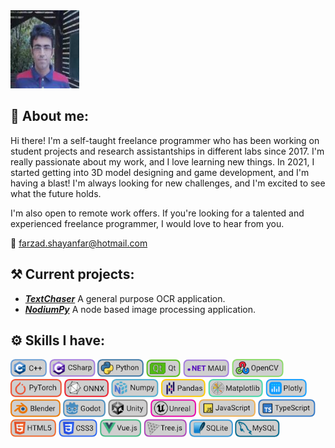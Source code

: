 <img src="./github_readme_files/farzad_shayanfar_github_profile_photo.jpg" width="110" height="125"/>

## 🐸 About me:

Hi there! I'm a self-taught freelance programmer who has been working on student projects and research assistantships in different labs since 2017. I'm really passionate about my work, and I love learning new things. In 2021, I started getting into 3D model designing and game development, and I'm having a blast! I'm always looking for new challenges, and I'm excited to see what the future holds.

I'm also open to remote work offers. If you're looking for a talented and experienced freelance programmer, I would love to hear from you.

📧 farzad.shayanfar@hotmail.com
</br>

## ⚒️ Current projects:
+ ***[TextChaser](https://github.com/farzadshayanfar/textchaser)*** A general purpose OCR application.
+ ***[NodiumPy](https://github.com/farzadshayanfar/nodiumpy)*** A node based image processing application.

## ⚙️ Skills I have:
<img src="github_readme_files/skill_shields/c++.png" height="29"> <img src="github_readme_files/skill_shields/csharp.png" height="29"> <img src="github_readme_files/skill_shields/python.png" height="29"> <img src="github_readme_files/skill_shields/qt.png" height="29"> <img src="github_readme_files/skill_shields/dotnet_maui.png" height="29"> <img src="github_readme_files/skill_shields/opencv.png" height="29"> <img src="github_readme_files/skill_shields/pytorch.png" height="29"> <img src="github_readme_files/skill_shields/onnx.png" height="29"> <img src="github_readme_files/skill_shields/numpy.png" height="29"> <img src="github_readme_files/skill_shields/pandas.png" height="29"> <img src="github_readme_files/skill_shields/matplotlib.png" height="29"> <img src="github_readme_files/skill_shields/plotly.png" height="29"> <img src="github_readme_files/skill_shields/blender.png" height="29"> <img src="github_readme_files/skill_shields/godot.png" height="29"> <img src="github_readme_files/skill_shields/unity.png" height="29"> <img src="github_readme_files/skill_shields/unreal.png" height="29"> <img src="github_readme_files/skill_shields/javascript.png" height="29"> <img src="github_readme_files/skill_shields/typescript.png" height="29"> <img src="github_readme_files/skill_shields/html5.png" height="29"> <img src="github_readme_files/skill_shields/css3.png" height="29"> <img src="github_readme_files/skill_shields/vue_js.png" height="29"> <img src="github_readme_files/skill_shields/tree_js.png" height="29"> <img src="github_readme_files/skill_shields/sqlite.png" height="29"> <img src="github_readme_files/skill_shields/mysql.png" height="29">
